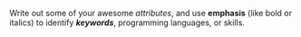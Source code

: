 Write out some of your awesome _attributes_, and use __emphasis__ (like bold or italics) to identify _**keywords**_, programming languages, or skills. 
